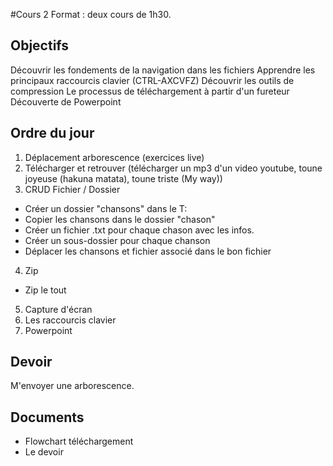 #Cours 2
Format : deux cours de 1h30.

## Objectifs
Découvrir les fondements de la navigation dans les fichiers
Apprendre les principaux raccourcis clavier (CTRL-AXCVFZ)
Découvrir les outils de compression
Le processus de téléchargement à partir d'un fureteur
Découverte de Powerpoint

## Ordre du jour
1. Déplacement arborescence (exercices live)
2. Télécharger et retrouver (télécharger un mp3 d'un video youtube, toune joyeuse (hakuna matata), toune triste (My way))
3. CRUD Fichier / Dossier 
  - Créer un dossier "chansons" dans le T:
  - Copier les chansons dans le dossier "chason"
  - Créer un fichier .txt pour chaque chason avec les infos.
  - Créer un sous-dossier pour chaque chanson
  - Déplacer les chansons et fichier associé dans le bon fichier
4. Zip
  - Zip le tout
5. Capture d'écran
6. Les raccourcis clavier
7. Powerpoint

## Devoir
M'envoyer une arborescence.

## Documents
- Flowchart téléchargement
- Le devoir

